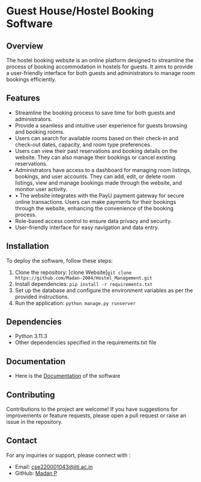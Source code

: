 # Guest House/Hostel Booking Software

## Overview
The hostel booking website is an online platform designed to streamline the process of booking accommodation in hostels for guests. It aims to provide a user-friendly interface for both guests and administrators to manage room bookings efficiently.

## Features
- Streamline the booking process to save time for both guests and administrators.
- Provide a seamless and intuitive user experience for guests browsing and booking rooms.
- Users can search for available rooms based on their check-in and check-out dates, capacity, and room type preferences.
- Users can view their past reservations and booking details on the website. They can also manage their bookings or cancel existing reservations.
- Administrators have access to a dashboard for managing room listings, bookings, and user accounts. They can add, edit, or delete room listings, view and manage bookings made through the website, and monitor user activity.
- •	The website integrates with the PayU payment gateway for secure online transactions. Users can make payments for their bookings through the website, enhancing the convenience of the booking process.
- Role-based access control to ensure data privacy and security.
- User-friendly interface for easy navigation and data entry.

## Installation
To deploy the software, follow these steps:

1. Clone the repository: [clone Website]`git clone https://github.com/Madan-2004/Hostel_Management.git`
2. Install dependencies: `pip install -r requirements.txt`
3. Set up the database and configure the environment variables as per the provided instructions.
4. Run the application: `python manage.py runserver`

## Dependencies
- Python 3.11.3
- Other dependencies specified in the requirements.txt file

## Documentation
- Here is the [Documentation](https://docs.google.com/document/d/1nOFc1eYQplbagDYmUPxsBrZ9KbBtc7qM/edit?usp=drive_link&ouid=106569481814732339512&rtpof=true&sd=true) of the software

## Contributing
Contributions to the project are welcome! If you have suggestions for improvements or feature requests, please open a pull request or raise an issue in the repository.


## Contact
For any inquiries or support, please connect with :
- Email: cse220001043@iiti.ac.in
- GitHub: [Madan P](https://github.com/Madan-2004)
